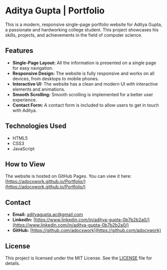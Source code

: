 # Aditya Gupta | Portfolio

This is a modern, responsive single-page portfolio website for Aditya Gupta, a passionate and hardworking college student. This project showcases his skills, projects, and achievements in the field of computer science.

## Features

*   **Single-Page Layout:** All the information is presented on a single page for easy navigation.
*   **Responsive Design:** The website is fully responsive and works on all devices, from desktops to mobile phones.
*   **Interactive UI:** The website has a clean and modern UI with interactive elements and animations.
*   **Smooth Scrolling:** Smooth scrolling is implemented for a better user experience.
*   **Contact Form:** A contact form is included to allow users to get in touch with Aditya.

## Technologies Used

*   HTML5
*   CSS3
*   JavaScript

## How to View

The website is hosted on GitHub Pages. You can view it here: [https://adocxwork.github.io/Portfolio/](https://adocxwork.github.io/Portfolio/)

## Contact

*   **Email:** [adityagupta.ac@gmail.com](mailto:adityagupta.ac@gmail.com)
*   **LinkedIn:** [https://www.linkedin.com/in/aditya-gupta-0b7b2b2a0/](https://www.linkedin.com/in/aditya-gupta-0b7b2b2a0/)
*   **GitHub:** [https://github.com/adocxwork](https://github.com/adocxwork)

## License

This project is licensed under the MIT License. See the [LICENSE](LICENSE) file for details.
